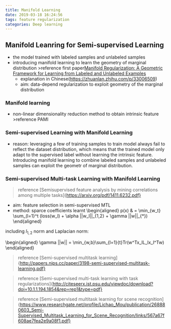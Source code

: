 ```yaml
---
title: Manifold Learning
date: 2019-03-18 16:24:56
tags: feature regularization
categories: Deep learning
---
```


## Manifold Leanring for Semi-supervised Learning
* the model trained with labeled samples and unlabeled samples
* introducing manifold learning to learn the geometry of marginal distribution >reference first paper[Manifold Regularization: A Geometric Framework for Learning from Labeled and Unlabeled Examples](http://www.jmlr.org/papers/volume7/belkin06a/belkin06a.pdf) 
  * explanation in Chinese(https://zhuanlan.zhihu.com/p/33006509)
  * aim: data-depend regularization to exploit geometry of the marginal distribution

### Manifold learning
* non-linear dimensionality reduction method to obtain intrinsic feature >reference PAMI

### Semi-supervised Learning with Manifold Learning
* reason: leveraging a few of training samples to train model always fail to reflect the dataset distribution, which means that the trained model only adapt to the supervised label without learning the intrinsic feature. Introducing manifold learning to combine labeled samples and unlabeled samples can exploit the geometr of marginal distribution.

### Semi-supervised Multi-task Learning with Manifold Learning


>reference [Semisupervised feature analysis by mining correlations among multiple tasks]{https://arxiv.org/pdf/1411.6232.pdf}
* aim: feature selection in semi-supervised MTL
* method: sparce coefficients learnt 
\begin{aligned}
p(x) & = \min\_{w_t} \sum\_(l=1}^t (loss(w\_l) + \alpha ||w\_l||\_{1,2} + \gamma ||w||\_{\*})
\end{aligned}

including $l_{1,2}$ norm and Laplacian norm:

\begin{aligned}
\gamma ||w|| = \min\_{w,b}\sum\_{l=1}{t}Tr(w^Tx\_lL\_lx\_l^Tw)
\end{aligned}


>reference [Semi-supervised multitask learning]{http://papers.nips.cc/paper/3198-semi-supervised-multitask-learning.pdf}

>reference [Semi-supervised multi-task learning with task regularizations]{http://citeseerx.ist.psu.edu/viewdoc/download?doi=10.1.1.194.1854&rep=rep1&type=pdf}

>reference [Semi-supervised multitask learning for scene recognition]{https://www.researchgate.net/profile/Lichao_Mou/publication/268880603_Semi-Supervised_Multitask_Learning_for_Scene_Recognition/links/567a67f608ae7fea2e9a08f1.pdf}

